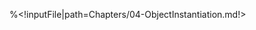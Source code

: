 <!inputFile|path=Chapters/01-theLanguage2.md!>
<!inputFile|path=Chapters/02-AST.md!>
<!inputFile|path=Chapters/03-Visitors.md!>
<!inputFile|path=Chapters/03-ASTVisitors.md!>

%<!inputFile|path=Chapters/04-ObjectInstantiation.md!>

<!inputFile|path=Chapters/05-EvaluatorStructure.md!>
<!inputFile|path=Chapters/06-SelfSuper.md!>
<!inputFile|path=Chapters/06-RevisitingSelfSuper.md!>
<!inputFile|path=Chapters/06-VariablesAndScopes.md!>
<!inputFile|path=Chapters/07-EvaluatorMessageAndArg.md!>
<!inputFile|path=Chapters/08-EvaluatorMessageLookup.md!>
<!inputFile|path=Chapters/09-EvaluatorPrimitives.md!>
<!inputFile|path=Chapters/10-EvaluatorBlock.md!>